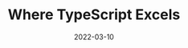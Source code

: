 ---
date: 2022-03-10
publisher: thenewstack
tags:
  - videos
  - typescript
target_url: https://www.youtube.com/watch?v=BUo7B6UuoJ4
title: Where TypeScript Excels
---
